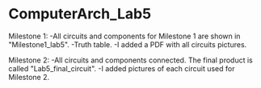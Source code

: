# ComputerArch_Lab5

Milestone 1:
-All circuits and components for Milestone 1 are shown in "Milestone1_lab5".
-Truth table.
-I added a PDF with all circuits pictures.

Milestone 2:
-All circuits and components connected. The final product is called "Lab5_final_circuit".
-I added pictures of each circuit used for Milestone 2.
